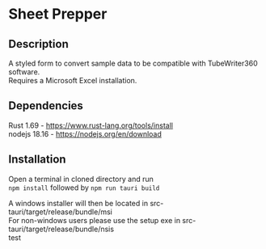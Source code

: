 # Sheet Prepper

## Description

A styled form to convert sample data to be compatible with TubeWriter360 software.  
Requires a Microsoft Excel installation.

## Dependencies

Rust 1.69    - https://www.rust-lang.org/tools/install  
nodejs 18.16 - https://nodejs.org/en/download

## Installation

Open a terminal in cloned directory and run  
```npm install``` followed by ```npm run tauri build```  
  
A windows installer will then be located in src-tauri/target/release/bundle/msi  
For non-windows users please use the setup exe in src-tauri/target/release/bundle/nsis  
test

